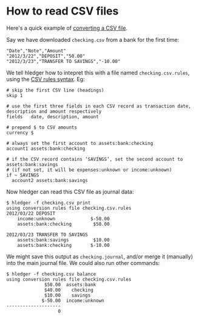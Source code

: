 # How to read CSV files

Here's a quick example of [converting a CSV file](manual.html#csv).

Say we have downloaded `checking.csv` from a bank for the first time:

    "Date","Note","Amount"
    "2012/3/22","DEPOSIT","50.00"
    "2012/3/23","TRANSFER TO SAVINGS","-10.00"

We tell hledger how to intepret this with a file named `checking.csv.rules`, using the [CSV rules syntax](manual.html#csv). Eg:

    # skip the first CSV line (headings)
    skip 1

    # use the first three fields in each CSV record as transaction date, description and amount respectively
    fields   date, description, amount

    # prepend $ to CSV amounts
    currency $

    # always set the first account to assets:bank:checking
    account1 assets:bank:checking

    # if the CSV record contains ‘SAVINGS’, set the second account to assets:bank:savings
    # (if not set, it will be expenses:unknown or income:unknown)
    if ~ SAVINGS
      account2 assets:bank:savings

Now hledger can read this CSV file as journal data:

    $ hledger -f checking.csv print
    using conversion rules file checking.csv.rules
    2012/03/22 DEPOSIT
        income:unknown             $-50.00
        assets:bank:checking        $50.00

    2012/03/23 TRANSFER TO SAVINGS
        assets:bank:savings         $10.00
        assets:bank:checking       $-10.00

We might save this output as `checking.journal`, and/or merge it (manually) into the main journal file.
We could also run other commands:

    $ hledger -f checking.csv balance
    using conversion rules file checking.csv.rules
                  $50.00  assets:bank
                  $40.00    checking
                  $10.00    savings
                 $-50.00  income:unknown
    --------------------
                       0

